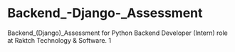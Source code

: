 # Backend_-Django-_Assessment
Backend_(Django)_Assessment for Python Backend Developer (Intern) role at Raktch Technology & Software.
1